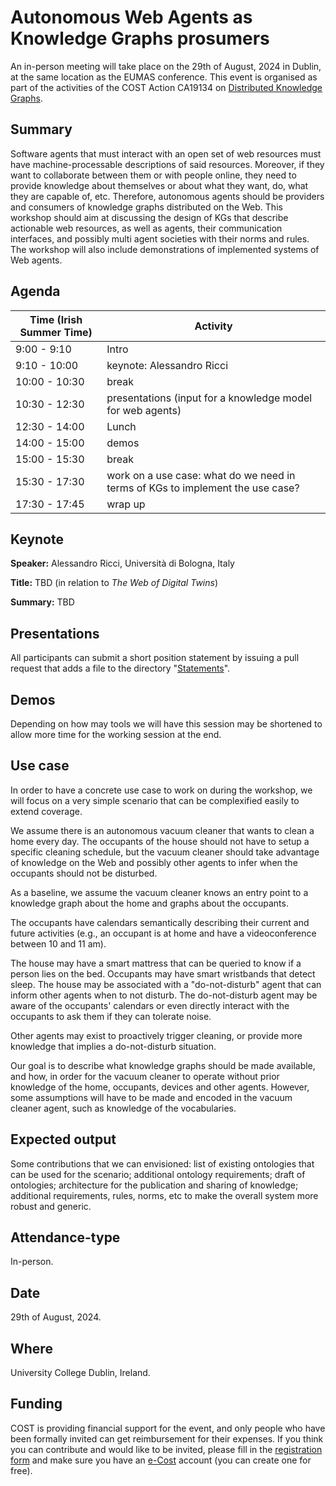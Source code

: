 # Autonomous Web Agents as Knowledge Graphs prosumers

An in-person meeting will take place on the 29th of August, 2024 in Dublin, at the same location as the EUMAS conference.
This event is organised as part of the activities of the COST Action CA19134 on [Distributed Knowledge Graphs](https://cost-dkg.eu/).

## Summary

Software agents that must interact with an open set of web resources must have machine-processable descriptions of said resources. Moreover, if they want to collaborate between them or with people online, they need to provide knowledge about themselves or about what they want, do, what they are capable of, etc. Therefore, autonomous agents should be providers and consumers of knowledge graphs distributed on the Web. This workshop should aim at discussing the design of KGs that describe actionable web resources, as well as agents, their communication interfaces, and possibly multi agent societies with their norms and rules. The workshop will also include demonstrations of implemented systems of Web agents.

## Agenda

| Time (Irish Summer Time) | Activity                                                                       |
|--------------------------|--------------------------------------------------------------------------------|
|   9:00 - 9:10            | Intro                                                                          |
|   9:10 - 10:00           | keynote: Alessandro Ricci                                                      |
|  10:00 - 10:30           | break                                                                          |
|  10:30 - 12:30           | presentations (input for a knowledge model for web agents)                     |
|  12:30 - 14:00           | Lunch                                                                          |
|  14:00 - 15:00           | demos                                                                          |
|  15:00 - 15:30           | break                                                                          |
|  15:30 - 17:30           | work on a use case: what do we need in terms of KGs to implement the use case? |
|  17:30 - 17:45           | wrap up                                                                        |

## Keynote

**Speaker:** Alessandro Ricci, Università di Bologna, Italy

**Title:** TBD (in relation to *The Web of Digital Twins*)

**Summary:** TBD

## Presentations

All participants can submit a short position statement by issuing a pull request that adds a file to the directory "[Statements](https://github.com/w3c-cg/webagents/tree/main/Meetings/2024-08-29-DKG-workshop/Statements)".

## Demos

Depending on how may tools we will have this session may be shortened to allow more time for the working session at the end.

## Use case

In order to have a concrete use case to work on during the workshop, we will focus on a very simple scenario that can be complexified easily to extend coverage.

We assume there is an autonomous vacuum cleaner that wants to clean a home every day. The occupants of the house should not have to setup a specific cleaning schedule, but the vacuum cleaner should take advantage of knowledge on the Web and possibly other agents to infer when the occupants should not be disturbed.

As a baseline, we assume the vacuum cleaner knows an entry point to a knowledge graph about the home and graphs about the occupants.

The occupants have calendars semantically describing their current and future activities (e.g., an occupant is at home and have a videoconference between 10 and 11 am).

The house may have a smart mattress that can be queried to know if a person lies on the bed. Occupants may have smart wristbands that detect sleep.
The house may be associated with a "do-not-disturb" agent that can inform other agents when to not disturb. The do-not-disturb agent may be aware of the occupants' calendars or even directly interact with the occupants to ask them if they can tolerate noise.

Other agents may exist to proactively trigger cleaning, or provide more knowledge that implies a do-not-disturb situation.

Our goal is to describe what knowledge graphs should be made available, and how, in order for the vacuum cleaner to operate without prior knowledge of the home, occupants, devices and other agents. However, some assumptions will have to be made and encoded in the vacuum cleaner agent, such as knowledge of the vocabularies.

## Expected output

Some contributions that we can envisioned: list of existing ontologies that can be used for the scenario; additional ontology requirements; draft of ontologies; architecture for the publication and sharing of knowledge; additional requirements, rules, norms, etc to make the overall system more robust and generic.

## Attendance-type

In-person.

## Date

29th of August, 2024.

## Where

University College Dublin, Ireland.

## Funding

COST is providing financial support for the event, and only people who have been formally invited can get reimbursement for their expenses. If you think you can contribute and would like to be invited, please fill in the [registration form](https://framaforms.org/participation-to-cost-action-dkg-meeting-on-web-agents-1712069231) and make sure you have an [e-Cost](https://e-services.cost.eu/) account (you can create one for free).
